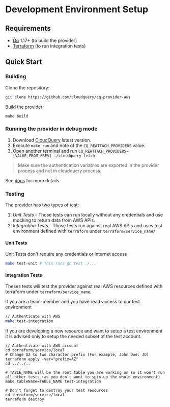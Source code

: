 # Development Environment Setup

## Requirements
 * [Go](https://go.dev/doc/install) 1.17+ (to build the provider)
 * [Terraform](https://www.terraform.io/downloads) (to run integration tests)

## Quick Start

### Building

Clone the repository:

```bash
git clone https://github.com/cloudquery/cq-provider-aws
```

Build the provider:

```
make build
```

### Running the provider in debug mode

1. Download [CloudQuery](https://github.com/cloudquery/cloudquery) latest version.
1. Execute `make run` and note of the `CQ_REATTACH_PROVIDERS` value.
1. Open another terminal and run `CQ_REATTACH_PROVIDERS=[VALUE_FROM_PREV] ./cloudquery fetch` 

> Make sure the authentication variables are exported in the provider process and not in cloudquery process.

See [docs](https://docs.cloudquery.io/docs/developers/debugging) for more details.

### Testing

The provider has two types of test:

1. *Unit Tests* - Those tests can run locally without any credentials and use mocking to return data from AWS APIs.
1. *Integration Tests* - Those tests run against real AWS APIs and uses test environment defined with `terraform` under `terraform/service_name/`

#### Unit Tests

Unit Tests don't require any credentials or internet access

```bash
make test-unit # This runs go test ./...
```

#### Integration Tests

Theses tests will test the provider against real AWS resources defined with terraform under `terraform/service_name`.

If you are a team-member and you have read-access to our test environment

```bash
// Authenticate with AWS
make test-integration
```

If you are developing a new resource and want to setup a test environment it is advised only to setup the needed subset of the test account.

```
// Authenticate with AWS account
cd terraform/service/local
# Change AZ to two character prefix (For example, John Doe: JD)
terraform apply -var="prefix=AZ"
cd ../../..

# TABLE_NAME will be the root table you are working on so it won't run all other tests (as you don't wont to spin-up the whole environment)
make tableName=TABLE_NAME test-integration

# Don't forget to destroy your test resources
cd terraform/service/local
terraform destroy
```
